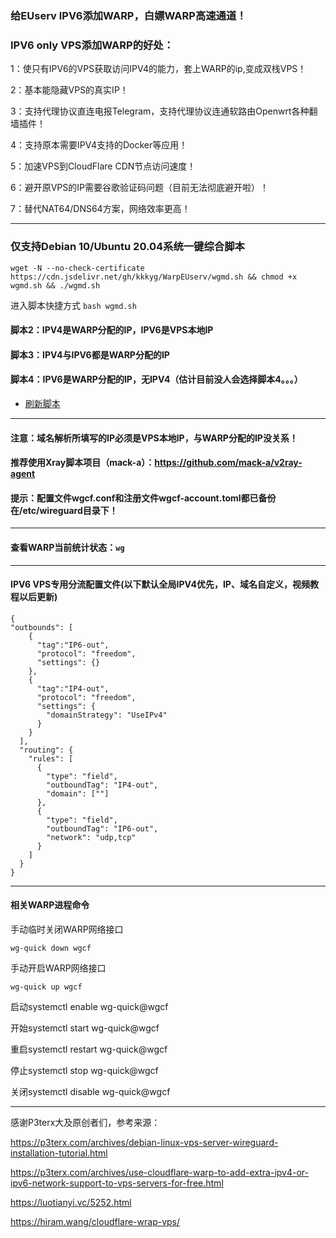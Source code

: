 ### 给EUserv IPV6添加WARP，白嫖WARP高速通道！

### IPV6 only VPS添加WARP的好处：

1：使只有IPV6的VPS获取访问IPV4的能力，套上WARP的ip,变成双栈VPS！

2：基本能隐藏VPS的真实IP！

3：支持代理协议直连电报Telegram，支持代理协议连通软路由Openwrt各种翻墙插件！

4：支持原本需要IPV4支持的Docker等应用！

5：加速VPS到CloudFlare CDN节点访问速度！

6：避开原VPS的IP需要谷歌验证码问题（目前无法彻底避开啦）！

7：替代NAT64/DNS64方案，网络效率更高！

-------------------------------------------------------------------------------------------------------


### 仅支持Debian 10/Ubuntu 20.04系统一键综合脚本
```
wget -N --no-check-certificate https://cdn.jsdelivr.net/gh/kkkyg/WarpEUserv/wgmd.sh && chmod +x wgmd.sh && ./wgmd.sh
```
进入脚本快捷方式 ```bash wgmd.sh```

#### 脚本2：IPV4是WARP分配的IP，IPV6是VPS本地IP

#### 脚本3：IPV4与IPV6都是WARP分配的IP

#### 脚本4：IPV6是WARP分配的IP，无IPV4（估计目前没人会选择脚本4。。。）

- [刷新脚本](https://purge.jsdelivr.net/gh/kkkyg/EUservWARP/wgmd.sh)

----------------------------------------------------------------------------------------------------

#### 注意：域名解析所填写的IP必须是VPS本地IP，与WARP分配的IP没关系！

#### 推荐使用Xray脚本项目（mack-a）：https://github.com/mack-a/v2ray-agent 

#### 提示：配置文件wgcf.conf和注册文件wgcf-account.toml都已备份在/etc/wireguard目录下！
--------------------------------------------------------------------------------------------------------------

#### 查看WARP当前统计状态：```wg```

------------------------------------------------------------------------------------------------------------- 
#### IPV6 VPS专用分流配置文件(以下默认全局IPV4优先，IP、域名自定义，视频教程以后更新)
```
{ 
"outbounds": [
    {
      "tag":"IP6-out",
      "protocol": "freedom",
      "settings": {}
    },
    {
      "tag":"IP4-out",
      "protocol": "freedom",
      "settings": {
        "domainStrategy": "UseIPv4" 
      }
    }
  ],
  "routing": {
    "rules": [
      {
        "type": "field",
        "outboundTag": "IP4-out",
        "domain": [""] 
      },
      {
        "type": "field",
        "outboundTag": "IP6-out",
        "network": "udp,tcp" 
      }
    ]
  }
}
``` 
 ---------------------------------------------------------------------------------------------------------

#### 相关WARP进程命令

手动临时关闭WARP网络接口
```
wg-quick down wgcf
```
手动开启WARP网络接口 
```
wg-quick up wgcf
```

启动systemctl enable wg-quick@wgcf

开始systemctl start wg-quick@wgcf

重启systemctl restart wg-quick@wgcf

停止systemctl stop wg-quick@wgcf

关闭systemctl disable wg-quick@wgcf

---------------------------------------------------------------------------------------------------------

感谢P3terx大及原创者们，参考来源：
 
https://p3terx.com/archives/debian-linux-vps-server-wireguard-installation-tutorial.html

https://p3terx.com/archives/use-cloudflare-warp-to-add-extra-ipv4-or-ipv6-network-support-to-vps-servers-for-free.html

https://luotianyi.vc/5252.html

https://hiram.wang/cloudflare-wrap-vps/
